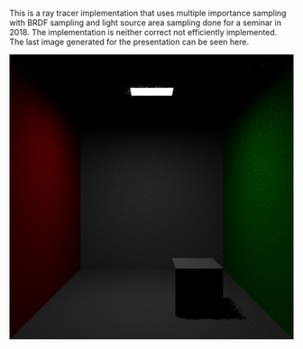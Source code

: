 This is a ray tracer implementation that uses multiple importance sampling with BRDF sampling and light source area sampling done for a seminar in 2018.
The implementation is neither correct not efficiently implemented. The last image generated for the presentation can be seen here.  

![Rendered Image](/2018_02_16__15_25_48_32Samples.png)
